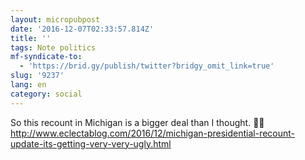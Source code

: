 ```yaml
---
layout: micropubpost
date: '2016-12-07T02:33:57.814Z'
title: ''
tags: Note politics
mf-syndicate-to:
  - 'https://brid.gy/publish/twitter?bridgy_omit_link=true'
slug: '9237'
lang: en
category: social
---
```

So this recount in Michigan is a bigger deal than I thought. 💨🔥 http://www.eclectablog.com/2016/12/michigan-presidential-recount-update-its-getting-very-very-ugly.html
